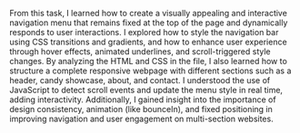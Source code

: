From this task, I learned how to create a visually appealing and interactive navigation menu that remains fixed at the top of the page and dynamically responds to user interactions. I explored how to style the navigation bar using CSS transitions and gradients, and how to enhance user experience through hover effects, animated underlines, and scroll-triggered style changes. By analyzing the HTML and CSS in the file, I also learned how to structure a complete responsive webpage with different sections such as a header, candy showcase, about, and contact. I understood the use of JavaScript to detect scroll events and update the menu style in real time, adding interactivity. Additionally, I gained insight into the importance of design consistency, animation (like bounceIn), and fixed positioning in improving navigation and user engagement on multi-section websites.
